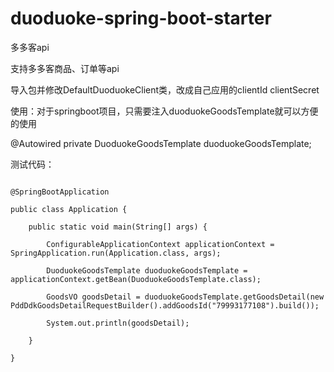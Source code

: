 # duoduoke-spring-boot-starter
多多客api

支持多多客商品、订单等api

导入包并修改DefaultDuoduokeClient类，改成自己应用的clientId clientSecret

使用：对于springboot项目，只需要注入duoduokeGoodsTemplate就可以方便的使用

@Autowired
private DuoduokeGoodsTemplate duoduokeGoodsTemplate;

测试代码：

```

@SpringBootApplication

public class Application {

    public static void main(String[] args) {
    
        ConfigurableApplicationContext applicationContext = SpringApplication.run(Application.class, args);

        DuoduokeGoodsTemplate duoduokeGoodsTemplate = applicationContext.getBean(DuoduokeGoodsTemplate.class);
        
        GoodsVO goodsDetail = duoduokeGoodsTemplate.getGoodsDetail(new PddDdkGoodsDetailRequestBuilder().addGoodsId("79993177108").build());

        System.out.println(goodsDetail);

    }

}

```
